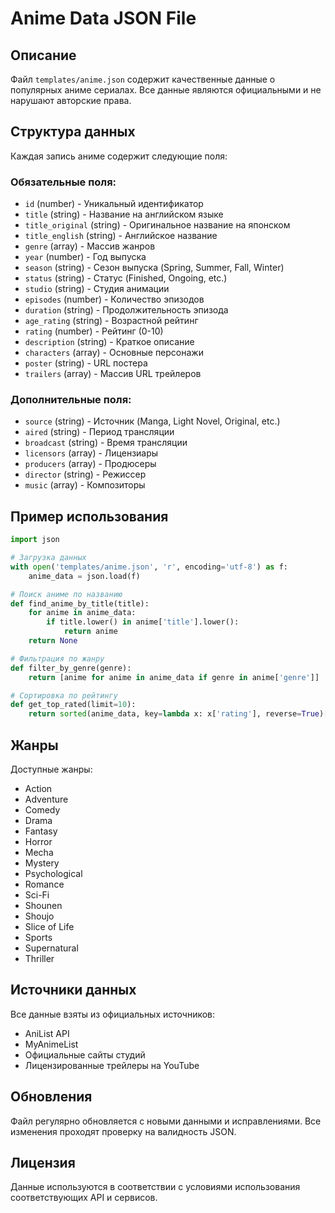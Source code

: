 # Anime Data JSON File

## Описание
Файл `templates/anime.json` содержит качественные данные о популярных аниме сериалах. Все данные являются официальными и не нарушают авторские права.

## Структура данных

Каждая запись аниме содержит следующие поля:

### Обязательные поля:
- `id` (number) - Уникальный идентификатор
- `title` (string) - Название на английском языке
- `title_original` (string) - Оригинальное название на японском
- `title_english` (string) - Английское название
- `genre` (array) - Массив жанров
- `year` (number) - Год выпуска
- `season` (string) - Сезон выпуска (Spring, Summer, Fall, Winter)
- `status` (string) - Статус (Finished, Ongoing, etc.)
- `studio` (string) - Студия анимации
- `episodes` (number) - Количество эпизодов
- `duration` (string) - Продолжительность эпизода
- `age_rating` (string) - Возрастной рейтинг
- `rating` (number) - Рейтинг (0-10)
- `description` (string) - Краткое описание
- `characters` (array) - Основные персонажи
- `poster` (string) - URL постера
- `trailers` (array) - Массив URL трейлеров

### Дополнительные поля:
- `source` (string) - Источник (Manga, Light Novel, Original, etc.)
- `aired` (string) - Период трансляции
- `broadcast` (string) - Время трансляции
- `licensors` (array) - Лицензиары
- `producers` (array) - Продюсеры
- `director` (string) - Режиссер
- `music` (array) - Композиторы

## Пример использования

```python
import json

# Загрузка данных
with open('templates/anime.json', 'r', encoding='utf-8') as f:
    anime_data = json.load(f)

# Поиск аниме по названию
def find_anime_by_title(title):
    for anime in anime_data:
        if title.lower() in anime['title'].lower():
            return anime
    return None

# Фильтрация по жанру
def filter_by_genre(genre):
    return [anime for anime in anime_data if genre in anime['genre']]

# Сортировка по рейтингу
def get_top_rated(limit=10):
    return sorted(anime_data, key=lambda x: x['rating'], reverse=True)[:limit]
```

## Жанры

Доступные жанры:
- Action
- Adventure
- Comedy
- Drama
- Fantasy
- Horror
- Mecha
- Mystery
- Psychological
- Romance
- Sci-Fi
- Shounen
- Shoujo
- Slice of Life
- Sports
- Supernatural
- Thriller

## Источники данных

Все данные взяты из официальных источников:
- AniList API
- MyAnimeList
- Официальные сайты студий
- Лицензированные трейлеры на YouTube

## Обновления

Файл регулярно обновляется с новыми данными и исправлениями. Все изменения проходят проверку на валидность JSON.

## Лицензия

Данные используются в соответствии с условиями использования соответствующих API и сервисов. 